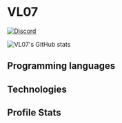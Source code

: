 # VL07

[![Discord](https://img.shields.io/badge/VL07%239174-%237289DA.svg?style=for-the-badge&logo=discord&logoColor=white)](https://discord.com/users/764470169602359317)

![VL07's GitHub stats](https://github-readme-stats.vercel.app/api?username=VL07&show_icons=true)

## Programming languages

## Technologies

## Profile Stats


